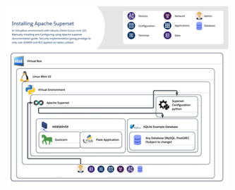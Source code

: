 ![Architecture Apache superset](https://github.com/Vasant19/Apache-Superset-Configuration/blob/main/Apache%20superset.png)
